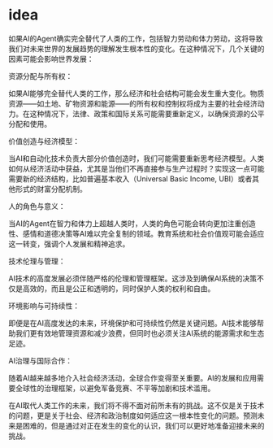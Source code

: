 # idea


如果AI的Agent确实完全替代了人类的工作，包括智力劳动和体力劳动，这将导致我们对未来世界的发展趋势的理解发生根本性的变化。在这种情况下，几个关键的因素可能会影响世界发展：

资源分配与所有权：

如果AI能够完全替代人类的工作，那么经济和社会结构可能会发生重大变化。物质资源——如土地、矿物资源和能源——的所有权和控制权将成为主要的社会经济动力。在这种情况下，法律、政策和国际关系可能需要重新定义，以确保资源的公平分配和使用。

价值创造与经济模型：

当AI和自动化技术负责大部分价值创造时，我们可能需要重新思考经济模型。人类如何从经济活动中获益，尤其是当他们不再直接参与生产过程时？实现这一点可能需要新的经济结构，比如普遍基本收入（Universal Basic Income, UBI）或者其他形式的财富分配机制。

人的角色与意义：

当AI的Agent在智力和体力上超越人类时，人类的角色可能会转向更加注重创造性、感情和道德决策等AI难以完全复制的领域。教育系统和社会价值观可能会适应这一转变，强调个人发展和精神追求。

技术伦理与管理：

AI技术的高度发展必须伴随严格的伦理和管理框架。这涉及到确保AI系统的决策不仅是高效的，而且是公正和透明的，同时保护人类的权利和自由。

环境影响与可持续性：

即便是在AI高度发达的未来，环境保护和可持续性仍然是关键问题。AI技术能够帮助我们更有效地管理资源和减少浪费，但同时也必须关注AI系统的能源需求和生态足迹。

AI治理与国际合作：

随着AI越来越多地介入社会经济活动，全球合作变得至关重要。AI的发展和应用需要全球性的治理框架，以避免军备竞赛、不平等加剧和技术滥用。

在AI取代人类工作的未来，我们将不得不面对前所未有的挑战。这不仅是关于技术的问题，更是关于社会、经济和政治制度如何适应这一根本性变化的问题。预测未来是困难的，但是通过对正在发生的变化的认识，我们可以更好地准备迎接未来的挑战。
